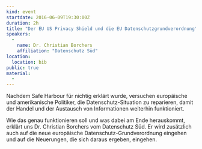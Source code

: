```yaml
---
kind: event
startdate: 2016-06-09T19:30:00Z
duration: 2h
title: "Der EU US Privacy Shield und die EU Datenschutzgrundverordnung"
speakers:
  -
    name: Dr. Christian Borchers
    affiliation: "Datenschutz Süd"
location:
  location: bib
public: true
material:
  -
---
```

Nachdem Safe Harbour für nichtig erklärt wurde, versuchen europäische
und amerikanische Politiker, die Datenschutz-Situation zu reparieren,
damit der Handel und der Austausch von Informationen weiterhin funktioniert.

Wie das genau funktionieren soll und was dabei am Ende herauskommt, erklärt
uns Dr. Christian Borchers vom Datenschutz Süd. Er wird zusätzlich auch
auf die neue europäische Datenschutz-Grundverordnung eingehen und auf die
Neuerungen, die sich daraus ergeben, eingehen.
